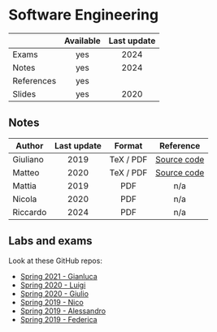 # Software Engineering

|          |Available|Last update|
|----------|:-------:|:---------:|
|Exams     |yes      |2024       |
|Notes     |yes      |2024       |
|References|yes      |           |
|Slides    |yes      |2020       |

## Notes

|Author  |Last update|Format   |Reference|
|--------|:---------:|:-------:|:-------:|
|Giuliano|2019       |TeX / PDF|[Source code](https://github.com/GiulianoAbruzzo/MSECS-Sapienza-Notes)|
|Matteo  |2020       |TeX / PDF|[Source code](https://github.com/MatteoSalvino/SE-resources)|
|Mattia  |2019       |PDF      |n/a|
|Nicola  |2020       |PDF      |n/a|
|Riccardo|2024       |PDF      |n/a|


## Labs and exams

Look at these GitHub repos:
* [Spring 2021 - Gianluca](https://github.com/PanK0/Software-Engineering)
* [Spring 2020 - Luigi](https://github.com/lrusso96/Software-Engineering)
* [Spring 2020 - Giulio](https://github.com/Giulio64/SoftwareIngineering2020)
* [Spring 2019 - Nico](https://github.com/nicoDs96/SE-LABs)
* [Spring 2019 - Alessandro](https://github.com/aserpi/msecs-1-se)
* [Spring 2019 - Federica](https://github.com/FedericaSole/RestfulConDB)
